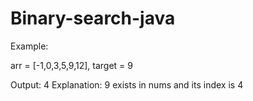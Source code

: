 # Binary-search-java
Example:

arr = [-1,0,3,5,9,12], target = 9

Output: 4
Explanation: 9 exists in nums and its index is 4
